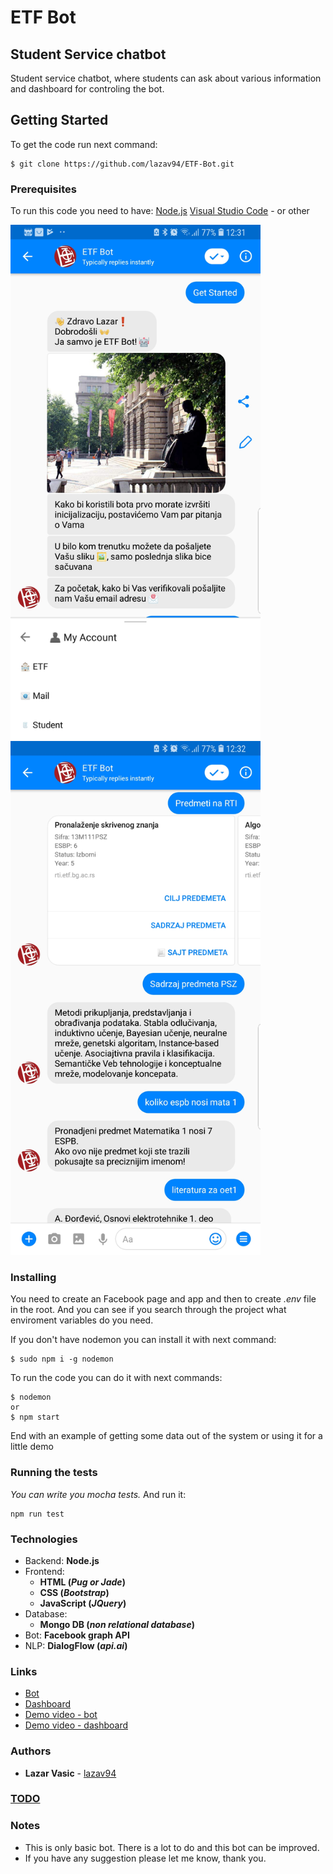 # ETF Bot
## Student Service chatbot

Student service chatbot, where students can ask about various information and dashboard for controling the bot.

## Getting Started

To get the code run next command:
```
$ git clone https://github.com/lazav94/ETF-Bot.git
```


### Prerequisites

To run this code you need to have:
[Node.js](https://nodejs.org/en/download/)
[Visual Studio Code](https://code.visualstudio.com/) - or other

<img src="./server/public/images/demo1.jpg" width="400"/><img src="./server/public/images/demo2.jpg" width="400"/>

<!-- ![alt text](./server/public/images/demo1.jpg) ![alt text](./server/public/images/demo2.jpg) -->

### Installing

You need to create an Facebook page and app and then to create _.env_ file in the root.
And you can see if you search through the project what enviroment variables do you need.


If you don't have nodemon you can install it with next command:
```
$ sudo npm i -g nodemon
```
To run the code you can do it with next commands:
```
$ nodemon
or
$ npm start
```

End with an example of getting some data out of the system or using it for a little demo

### Running the tests

_You can write you mocha tests._ And run it:

```
npm run test
```

### Technologies
* Backend: **Node.js**
* Frontend:
  * **HTML (_Pug or Jade_)**
  * **CSS (_Bootstrap_)**
  * **JavaScript (_JQuery_)**
* Database:
  * **Mongo DB (_non relational database_)**
* Bot: **Facebook graph API**
* NLP: **DialogFlow (_api.ai_)**


### Links
* [Bot](m.me/etfchatbot)
* [Dashboard](https://bot-etf.herokuapp.com)
* [Demo video - bot](https://www.useloom.com/share/935c22b2d6ab498d8602cbd9258a0e03)
* [Demo video - dashboard](https://www.useloom.com/share/5097c393a6cb48e1ad66499b74e4d1d9)


### Authors

* **Lazar Vasic** - [lazav94](https://github.com/lazav94)

### [TODO](https://github.com/lazav94/ETF-Bot/blob/master/TODO.todo)

### Notes
* This is only basic bot. There is a lot to do and this bot can be improved.
* If you have any suggestion please let me know, thank you.

